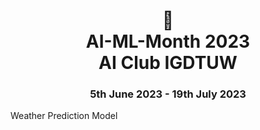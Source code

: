 <h1 align="center"> 🤖 <br />
AI-ML-Month 2023 <br />
AI Club IGDTUW </h1>
<h3 align="center"> 5th June 2023 - 19th July 2023</h3>
 Weather Prediction Model
